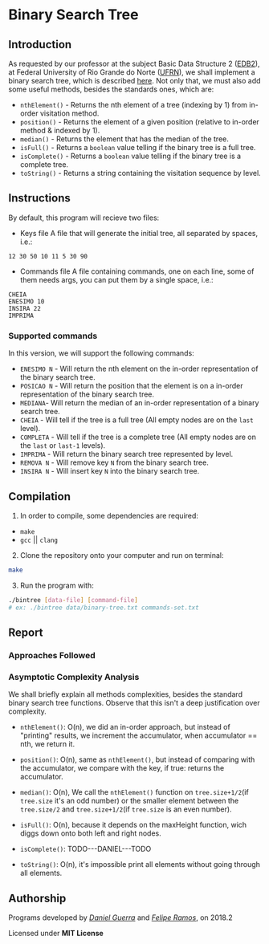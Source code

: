 # Binary Search Tree

## Introduction

As requested by our professor at the subject Basic Data Structure 2 ([EDB2](https://sigaa.ufrn.br/sigaa/public/departamento/componentes.jsf)), at Federal University of Rio Grande do Norte ([UFRN](https://ufrn.com.br)), we shall implement a binary search tree, which is described [here](https://en.wikipedia.org/wiki/Binary_search_tree). Not only that, we must also add some useful methods, besides the standards ones, which are:
+ `nthElement()` - Returns the nth element of a tree (indexing by 1) from in-order visitation method.
+ `position()` - Returns the element of a given position (relative to in-order method & indexed by 1).
+ `median()` - Returns the element that has the median of the tree.
+ `isFull()` - Returns a `boolean` value telling if the binary tree is a full tree.
+ `isComplete()` - Returns a `boolean` value telling if the binary tree is a complete tree.
+ `toString()` - Returns a string containing the visitation sequence by level.

## Instructions
By default, this program will recieve two files:
+ Keys file
A file that will generate the initial tree, all separated by spaces, i.e.:
```
12 30 50 10 11 5 30 90
```

+ Commands file
A file containing commands, one on each line, some of them needs args, you can put them by a single space, i.e.:
```
CHEIA
ENESIMO 10
INSIRA 22
IMPRIMA
```

### Supported commands
In this version, we will support the following commands:
+ `ENESIMO N` - Will return the nth element on the in-order representation of the binary search tree.
+ `POSICAO N` - Will return the position that the element is on a in-order representation of the binary search tree.
+ `MEDIANA`- Will return the median of an in-order representation of a binary search tree.
+ `CHEIA` - Will tell if the tree is a full tree (All empty nodes are on the `last` level).
+ `COMPLETA` - Will tell if the tree is a complete tree (All empty nodes are on the `last` or `last-1` levels).
+ `IMPRIMA` - Will return the binary search tree represented by level.
+ `REMOVA N` - Will remove key `N` from the binary search tree.
+ `INSIRA N` - Will insert key `N` into the binary search tree.



## Compilation

1. In order to compile, some dependencies are required:
+ `make`
+ `gcc` || `clang` 
2. Clone the repository onto your computer and run on terminal:
```bash
make
```
3. Run the program with:
```bash
./bintree [data-file] [command-file]
# ex: ./bintree data/binary-tree.txt commands-set.txt
```

## Report

### Approaches Followed

### Asymptotic Complexity Analysis

We shall briefly explain all methods complexities, besides the standard binary search tree functions. Observe that this isn't a deep justification over complexity.

+ `nthElement()`: O(n), we did an in-order approach, but instead of "printing" results, we increment the accumulator, when accumulator == nth, we return it.

+ `position()`: O(n), same as `nthElement()`, but instead of comparing with the accumulator, we compare with the key, if true: returns the accumulator.

+ `median()`: O(n), We call the `nthElement()` function on `tree.size+1/2`(if `tree.size` it's an odd number) or the smaller element between the `tree.size/2` and `tree.size+1/2`(if `tree.size` is an even number).

+ `isFull()`: O(n), because it depends on the maxHeight function, wich diggs down onto both left and right nodes.

+ `isComplete()`:	TODO---DANIEL---TODO

+ `toString()`: O(n), it's impossible print all elements without going through all elements.

## Authorship

Programs developed by [_Daniel Guerra_](https://github.com/Codigos-de-Guerra)  and [_Felipe Ramos_](https://github.com/FelipeCRamos), on 2018.2

Licensed under **MIT License**
